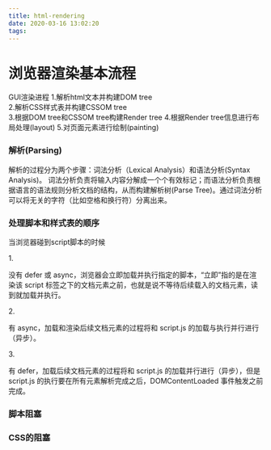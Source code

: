 ```yaml
---
title: html-rendering
date: 2020-03-16 13:02:20
tags:
---
```

浏览器渲染基本流程
====================================
GUI渲染进程
1.解析html文本并构建DOM tree  
2.解析CSS样式表并构建CSSOM tree  
3.根据DOM tree和CSSOM tree构建Render tree
4.根据Render tree信息进行布局处理(layout)
5.对页面元素进行绘制(painting)

### 解析(Parsing)
解析的过程分为两个步骤：词法分析（Lexical Analysis）和语法分析(Syntax Analysis)。
词法分析负责将输入内容分解成一个个有效标记；而语法分析负责根据语言的语法规则分析文档的结构，从而构建解析树(Parse Tree)。通过词法分析可以将无关的字符（比如空格和换行符）分离出来。

### 处理脚本和样式表的顺序
当浏览器碰到script脚本的时候
>>>
1.<script src="script.js"></script>

没有 defer 或 async，浏览器会立即加载并执行指定的脚本，“立即”指的是在渲染该 script 标签之下的文档元素之前，也就是说不等待后续载入的文档元素，读到就加载并执行。

2.<script async src="script.js"></script>

有 async，加载和渲染后续文档元素的过程将和 script.js 的加载与执行并行进行（异步）。

3.<script defer src="myscript.js"></script>

有 defer，加载后续文档元素的过程将和 script.js 的加载并行进行（异步），但是 script.js 的执行要在所有元素解析完成之后，DOMContentLoaded 事件触发之前完成。

### 脚本阻塞
### CSS的阻塞
